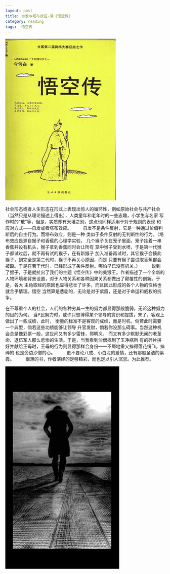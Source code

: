 ```yaml
---
layout: post
title: 自发与塔布效应-读《悟空传》
category: reading
tags:  悟空传
---
```


![悟空传](/assets/images/wukongzhuan.jpg)

社会形态或者人生形态在形式上表现出惊人的循环性，例如原始社会与共产社会 
（当然只是从理论描述上得出），人类童年和老年时的一些志趣，小学生与名家 
写作时的“散”等，但是，实质却有天壤之别，这点也同样适用于对于规则的表现 
和应对方式——自发或者塔布效应。 
　　 
自发不是条件反射，它是一种通过价值判断后的自主行为。而塔布效应，则是一种 
类似于条件反射的无判断性的行为。（塔布效应是源自猴子和香蕉的心理学实验， 
几个猴子关在笼子里面，笼子挂着一串香蕉并设有机头，猴子拿到香蕉同时会让所有 
笼中猴子受到水喷，于是第一代猴子都试过后，就不再有试的猴子，在有新猴子 
加入准备再试时，其它猴子会揍此猴子，到完全是第二代时，猴子不再关心原因，而是 
只要有猴子尝试取香蕉都会被殴。于是在若干代时，已经形成了条件反射。哪怕早已没有机关。） 
　　 
说到了猴子，于是就扯出了我们的主题《悟空传》中的美猴王。作者描述了一个全新的 
人物环境和背景设置，对于人物关系和各种因果关系都做出了颠覆性的创新。于是，各大 
主角取经的原因也显得悲壮了许多，而且因此形成的各个人物的性格也就合乎情理。悟空 
当然算是悲剧的，无论是对于紫霞，还是对于命运和威权的抗争。 

在不尊重个人的社会，人们的各种穷其一生的努力都显得那般脆弱，无论这种努力的目的为何。 
当P民努力时，或许只想博得某个领导的赏识和提拔，末了，客观上做出了一些成绩，此时， 
衡量的标准不是客观的成绩，而是时机，倘若此时需要一个典型，倘若这些功绩能够让领导 
升官发财，倘若你没那么碍事。当然这种机会总是像彩票一般，这世间又有多少雷锋，郭明义， 
而又有多少默默无闻的老革命、退伍军人那么悲惨的生活。于是，当我看到沙僧找到了玉净瓶所 
有的碎片拼好并献给王母时，王母的行为则显得那样合身份——不屑地重又摔得落花纷飞，摔碎的 
也是旁边沙僧的心。 
　　 
更不要论八戒、小白龙的爱情，还有那般圣洁的紫霞。 
　　 
很薄的书，作者演绎的足够精彩，而也足以引人沉思。为此推荐。

![沧桑背影](/assets/images/cangsangbeiying.jpg)


